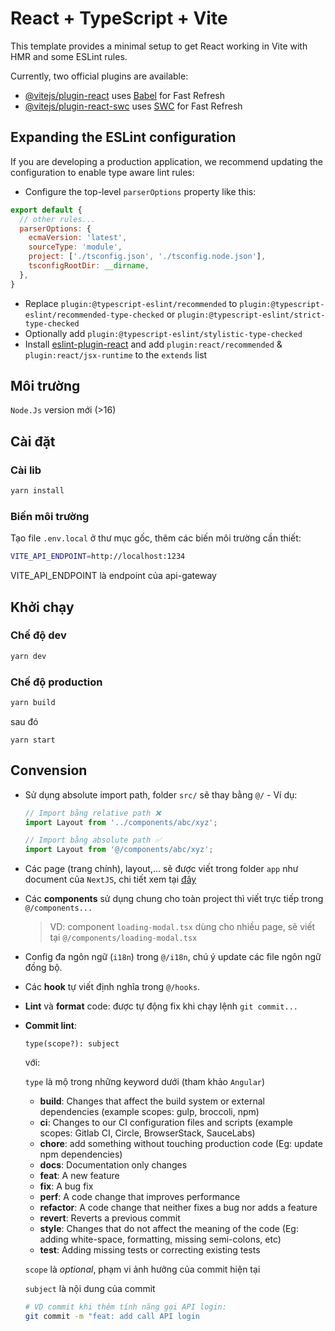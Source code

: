 # React + TypeScript + Vite

This template provides a minimal setup to get React working in Vite with HMR and some ESLint rules.

Currently, two official plugins are available:

- [@vitejs/plugin-react](https://github.com/vitejs/vite-plugin-react/blob/main/packages/plugin-react/README.md) uses [Babel](https://babeljs.io/) for Fast Refresh
- [@vitejs/plugin-react-swc](https://github.com/vitejs/vite-plugin-react-swc) uses [SWC](https://swc.rs/) for Fast Refresh

## Expanding the ESLint configuration

If you are developing a production application, we recommend updating the configuration to enable type aware lint rules:

- Configure the top-level `parserOptions` property like this:

```js
export default {
  // other rules...
  parserOptions: {
    ecmaVersion: 'latest',
    sourceType: 'module',
    project: ['./tsconfig.json', './tsconfig.node.json'],
    tsconfigRootDir: __dirname,
  },
}
```

- Replace `plugin:@typescript-eslint/recommended` to `plugin:@typescript-eslint/recommended-type-checked` or `plugin:@typescript-eslint/strict-type-checked`
- Optionally add `plugin:@typescript-eslint/stylistic-type-checked`
- Install [eslint-plugin-react](https://github.com/jsx-eslint/eslint-plugin-react) and add `plugin:react/recommended` & `plugin:react/jsx-runtime` to the `extends` list
## Môi trường

`Node.Js` version mới (>16)

## Cài đặt

### Cài lib

```bash
yarn install
```

### Biến môi trường

Tạo file `.env.local` ở thư mục gốc, thêm các biến môi trường cần thiết:

```bash
VITE_API_ENDPOINT=http://localhost:1234
```

VITE_API_ENDPOINT là endpoint của api-gateway
## Khởi chạy

### Chế độ dev

```bash
yarn dev
```

### Chế độ production

```bash
yarn build
```

sau đó

```
yarn start
```

## Convension

- Sử dụng absolute import path, folder `src/` sẽ thay bằng `@/` - Ví dụ:

  ```typescript
  // Import bằng relative path ❌
  import Layout from '../components/abc/xyz';

  // Import bằng absolute path ✅
  import Layout from '@/components/abc/xyz';
  ```

- Các page (trang chính), layout,... sẽ được viết trong folder `app` như document của `NextJS`, chi tiết xem tại [đây](https://nextjs.org/docs/getting-started/project-structure)

- Các **components** sử dụng chung cho toàn project thì viết trực tiếp trong `@/components...`

  > VD: component `loading-modal.tsx` dùng cho nhiều page, sẽ viết tại `@/components/loading-modal.tsx`

- Config đa ngôn ngữ (`i18n`) trong `@/i18n`, chú ý update các file ngôn ngữ đồng bộ.
- Các **hook** tự viết định nghĩa trong `@/hooks`.
- **Lint** và **format** code: được tự động fix khi chạy lệnh `git commit...`
- **Commit lint**:

  ```
  type(scope?): subject
  ```

  với:

  `type` là mộ trong những keyword dưới (tham khảo `Angular`)

  - **build**: Changes that affect the build system or external dependencies (example scopes: gulp, broccoli, npm)
  - **ci**: Changes to our CI configuration files and scripts (example scopes: Gitlab CI, Circle, BrowserStack, SauceLabs)
  - **chore**: add something without touching production code (Eg: update npm dependencies)
  - **docs**: Documentation only changes
  - **feat**: A new feature
  - **fix**: A bug fix
  - **perf**: A code change that improves performance
  - **refactor**: A code change that neither fixes a bug nor adds a feature
  - **revert**: Reverts a previous commit
  - **style**: Changes that do not affect the meaning of the code (Eg: adding white-space, formatting, missing semi-colons, etc)
  - **test**: Adding missing tests or correcting existing tests

  `scope` là _optional_, phạm vi ảnh hưởng của commit hiện tại

  `subject` là nội dung của commit

  ```bash
  # VD commit khi thêm tính năng gọi API login:
  git commit -m "feat: add call API login
  ```
